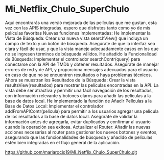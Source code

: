 # Mi_Netflix_Chulo_SuperChulo
Aqui encontrarás una versió mejorada de las películas que me gustan, esta vez con las APIS integradas, espero que disfrutes tanto como yo de mis películas favoritas Nuevas funciones implementadas: He implementar la Vista de Búsqueda: Crear una nueva vista searchView() que incluya un campo de texto y un botón de búsqueda. Asegúrate de que la interfaz sea clara y fácil de usar, y que la vista maneje adecuadamente casos en los que no se ingresen términos de búsqueda válidos. He añadido la Funcionalidad de Búsqueda: Implementar el controlador searchContr(query) para conectarse con la API de TMDb y obtener resultados. Asegúrate de manejar errores de red y de API, y proporciona mensajes adecuados para el usuario en caso de que no se encuentren resultados o haya problemas técnicos. Ahora se muestran los Resultados de la Búsqueda: Crear la vista resultsView(resultados) para mostrar las películas encontradas en la API. La vista debe ser atractiva y permitir una fácil navegación de los resultados, con información relevante y botones claros para añadir las películas a la base de datos local. He implementado la función de Añadir Películas a la Base de Datos Local: Implementar el controlador addFromAPIContr(pelicula) para permitir a los usuarios agregar una película de los resultados a la base de datos local. Asegúrate de validar la información antes de agregarla, evitar duplicados y confirmar al usuario cuando la operación sea exitosa. Actualizar el Router: Añadir las nuevas acciones necesarias al router para gestionar los nuevos botones y eventos, asegurando que las funcionalidades de búsqueda y añadido de películas estén bien integradas en el flujo general de la aplicación.


https://github.com/mariarocio19/Mi_Netflix_Chulo_SuperChulo.git
